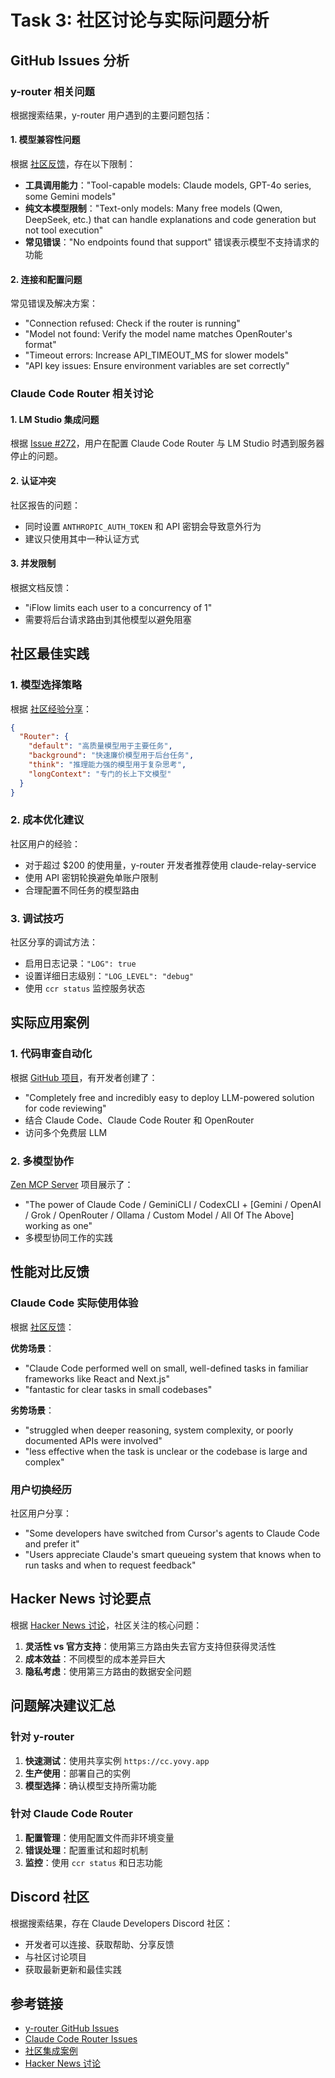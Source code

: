 # Task 3: 社区讨论与实际问题分析

## GitHub Issues 分析

### y-router 相关问题

根据搜索结果，y-router 用户遇到的主要问题包括：

#### 1. 模型兼容性问题

根据 [社区反馈](https://github.com/luohy15/y-router)，存在以下限制：

- **工具调用能力**："Tool-capable models: Claude models, GPT-4o series, some Gemini models"
- **纯文本模型限制**："Text-only models: Many free models (Qwen, DeepSeek, etc.) that can handle explanations and code generation but not tool execution"
- **常见错误**："No endpoints found that support" 错误表示模型不支持请求的功能

#### 2. 连接和配置问题

常见错误及解决方案：
- "Connection refused: Check if the router is running"
- "Model not found: Verify the model name matches OpenRouter's format"
- "Timeout errors: Increase API_TIMEOUT_MS for slower models"
- "API key issues: Ensure environment variables are set correctly"

### Claude Code Router 相关讨论

#### 1. LM Studio 集成问题

根据 [Issue #272](https://github.com/musistudio/claude-code-router/issues/272)，用户在配置 Claude Code Router 与 LM Studio 时遇到服务器停止的问题。

#### 2. 认证冲突

社区报告的问题：
- 同时设置 `ANTHROPIC_AUTH_TOKEN` 和 API 密钥会导致意外行为
- 建议只使用其中一种认证方式

#### 3. 并发限制

根据文档反馈：
- "iFlow limits each user to a concurrency of 1"
- 需要将后台请求路由到其他模型以避免阻塞

## 社区最佳实践

### 1. 模型选择策略

根据 [社区经验分享](https://lgallardo.com/2025/08/20/claude-code-router-openrouter-beyond-anthropic/)：

```json
{
  "Router": {
    "default": "高质量模型用于主要任务",
    "background": "快速廉价模型用于后台任务",
    "think": "推理能力强的模型用于复杂思考",
    "longContext": "专门的长上下文模型"
  }
}
```

### 2. 成本优化建议

社区用户的经验：
- 对于超过 $200 的使用量，y-router 开发者推荐使用 claude-relay-service
- 使用 API 密钥轮换避免单账户限制
- 合理配置不同任务的模型路由

### 3. 调试技巧

社区分享的调试方法：
- 启用日志记录：`"LOG": true`
- 设置详细日志级别：`"LOG_LEVEL": "debug"`
- 使用 `ccr status` 监控服务状态

## 实际应用案例

### 1. 代码审查自动化

根据 [GitHub 项目](https://github.com/St1ma/claude-code-openrouter-code-reviewer)，有开发者创建了：
- "Completely free and incredibly easy to deploy LLM-powered solution for code reviewing"
- 结合 Claude Code、Claude Code Router 和 OpenRouter
- 访问多个免费层 LLM

### 2. 多模型协作

[Zen MCP Server](https://github.com/BeehiveInnovations/zen-mcp-server) 项目展示了：
- "The power of Claude Code / GeminiCLI / CodexCLI + [Gemini / OpenAI / Grok / OpenRouter / Ollama / Custom Model / All Of The Above] working as one"
- 多模型协同工作的实践

## 性能对比反馈

### Claude Code 实际使用体验

根据 [社区反馈](https://www.builder.io/blog/claude-code)：

**优势场景**：
- "Claude Code performed well on small, well-defined tasks in familiar frameworks like React and Next.js"
- "fantastic for clear tasks in small codebases"

**劣势场景**：
- "struggled when deeper reasoning, system complexity, or poorly documented APIs were involved"
- "less effective when the task is unclear or the codebase is large and complex"

### 用户切换经历

社区用户分享：
- "Some developers have switched from Cursor's agents to Claude Code and prefer it"
- "Users appreciate Claude's smart queueing system that knows when to run tasks and when to request feedback"

## Hacker News 讨论要点

根据 [Hacker News 讨论](https://news.ycombinator.com/item?id=44705958)，社区关注的核心问题：

1. **灵活性 vs 官方支持**：使用第三方路由失去官方支持但获得灵活性
2. **成本效益**：不同模型的成本差异巨大
3. **隐私考虑**：使用第三方路由的数据安全问题

## 问题解决建议汇总

### 针对 y-router

1. **快速测试**：使用共享实例 `https://cc.yovy.app`
2. **生产使用**：部署自己的实例
3. **模型选择**：确认模型支持所需功能

### 针对 Claude Code Router

1. **配置管理**：使用配置文件而非环境变量
2. **错误处理**：配置重试和超时机制
3. **监控**：使用 `ccr status` 和日志功能

## Discord 社区

根据搜索结果，存在 Claude Developers Discord 社区：
- 开发者可以连接、获取帮助、分享反馈
- 与社区讨论项目
- 获取最新更新和最佳实践

## 参考链接

- [y-router GitHub Issues](https://github.com/luohy15/y-router/issues)
- [Claude Code Router Issues](https://github.com/musistudio/claude-code-router/issues)
- [社区集成案例](https://github.com/St1ma/claude-code-openrouter-code-reviewer)
- [Hacker News 讨论](https://news.ycombinator.com/item?id=44705958)